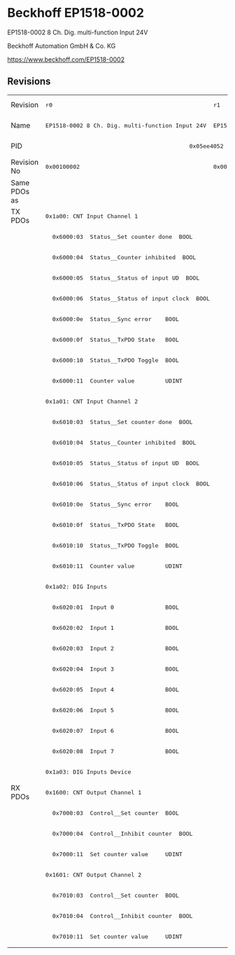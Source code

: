 # Beckhoff EP1518-0002

EP1518-0002 8 Ch. Dig. multi-function Input 24V

Beckhoff Automation GmbH & Co. KG

https://www.beckhoff.com/EP1518-0002

## Revisions
<table>
<tr >
<td>Revision</td>
<td><pre>r0</pre></td>
<td><pre>r1</pre></td>
<td><pre>r2</pre></td>
<td><pre>r3</pre></td>
</tr>
<tr >
<td>Name</td>
<td><pre>EP1518-0002 8 Ch. Dig. multi-function Input 24V</pre></td>
<td colspan=3 align="center"><pre>EP1518-0002 8 Ch.digital multi-function input</pre></td>
</tr>
<tr >
<td>PID</td>
<td colspan=4 align="center"><pre>0x05ee4052</pre></td>
</tr>
<tr >
<td>Revision No</td>
<td><pre>0x00100002</pre></td>
<td><pre>0x00110002</pre></td>
<td><pre>0x00120002</pre></td>
<td><pre>0x00130002</pre></td>
</tr>
<tr >
<td>Same PDOs as</td>
<td colspan=3 align="center"><pre></pre></td>
<td><pre><a href="EPP1518-0002">EPP1518-0002 r0</a><br/><a href="EPP1518-0002">EPP1518-0002 r1</a></pre></td>
</tr>
<tr class="txpdo pdosection">
<td rowspan=28 valign=top>TX PDOs</td>
<td colspan=4 align="left"><pre>0x1a00: CNT Input Channel 1</pre></td>
<td></td>
</tr>
<tr class="txpdo">
<td colspan=4 align="left"><pre>  0x6000:03  Status__Set counter done  BOOL</pre></td>
</tr>
<tr class="txpdo">
<td colspan=4 align="left"><pre>  0x6000:04  Status__Counter inhibited  BOOL</pre></td>
</tr>
<tr class="txpdo">
<td colspan=4 align="left"><pre>  0x6000:05  Status__Status of input UD  BOOL</pre></td>
</tr>
<tr class="txpdo">
<td colspan=4 align="left"><pre>  0x6000:06  Status__Status of input clock  BOOL</pre></td>
</tr>
<tr class="txpdo">
<td colspan=4 align="left"><pre>  0x6000:0e  Status__Sync error    BOOL</pre></td>
</tr>
<tr class="txpdo">
<td colspan=4 align="left"><pre>  0x6000:0f  Status__TxPDO State   BOOL</pre></td>
</tr>
<tr class="txpdo">
<td colspan=4 align="left"><pre>  0x6000:10  Status__TxPDO Toggle  BOOL</pre></td>
</tr>
<tr class="txpdo">
<td colspan=4 align="left"><pre>  0x6000:11  Counter value         UDINT</pre></td>
</tr>
<tr class="txpdo pdosection">
<td colspan=4 align="left"><pre>0x1a01: CNT Input Channel 2</pre></td>
</tr>
<tr class="txpdo">
<td colspan=4 align="left"><pre>  0x6010:03  Status__Set counter done  BOOL</pre></td>
</tr>
<tr class="txpdo">
<td colspan=4 align="left"><pre>  0x6010:04  Status__Counter inhibited  BOOL</pre></td>
</tr>
<tr class="txpdo">
<td colspan=4 align="left"><pre>  0x6010:05  Status__Status of input UD  BOOL</pre></td>
</tr>
<tr class="txpdo">
<td colspan=4 align="left"><pre>  0x6010:06  Status__Status of input clock  BOOL</pre></td>
</tr>
<tr class="txpdo">
<td colspan=4 align="left"><pre>  0x6010:0e  Status__Sync error    BOOL</pre></td>
</tr>
<tr class="txpdo">
<td colspan=4 align="left"><pre>  0x6010:0f  Status__TxPDO State   BOOL</pre></td>
</tr>
<tr class="txpdo">
<td colspan=4 align="left"><pre>  0x6010:10  Status__TxPDO Toggle  BOOL</pre></td>
</tr>
<tr class="txpdo">
<td colspan=4 align="left"><pre>  0x6010:11  Counter value         UDINT</pre></td>
</tr>
<tr class="txpdo pdosection">
<td colspan=4 align="left"><pre>0x1a02: DIG Inputs</pre></td>
</tr>
<tr class="txpdo">
<td colspan=4 align="left"><pre>  0x6020:01  Input 0               BOOL</pre></td>
</tr>
<tr class="txpdo">
<td colspan=4 align="left"><pre>  0x6020:02  Input 1               BOOL</pre></td>
</tr>
<tr class="txpdo">
<td colspan=4 align="left"><pre>  0x6020:03  Input 2               BOOL</pre></td>
</tr>
<tr class="txpdo">
<td colspan=4 align="left"><pre>  0x6020:04  Input 3               BOOL</pre></td>
</tr>
<tr class="txpdo">
<td colspan=4 align="left"><pre>  0x6020:05  Input 4               BOOL</pre></td>
</tr>
<tr class="txpdo">
<td colspan=4 align="left"><pre>  0x6020:06  Input 5               BOOL</pre></td>
</tr>
<tr class="txpdo">
<td colspan=4 align="left"><pre>  0x6020:07  Input 6               BOOL</pre></td>
</tr>
<tr class="txpdo">
<td colspan=4 align="left"><pre>  0x6020:08  Input 7               BOOL</pre></td>
</tr>
<tr class="txpdo pdosection">
<td colspan=4 align="left"><pre>0x1a03: DIG Inputs Device</pre></td>
</tr>
<tr class="rxpdo pdosection">
<td rowspan=8 valign=top>RX PDOs</td>
<td colspan=4 align="left"><pre>0x1600: CNT Output Channel 1</pre></td>
<td></td>
</tr>
<tr class="rxpdo">
<td colspan=4 align="left"><pre>  0x7000:03  Control__Set counter  BOOL</pre></td>
</tr>
<tr class="rxpdo">
<td colspan=4 align="left"><pre>  0x7000:04  Control__Inhibit counter  BOOL</pre></td>
</tr>
<tr class="rxpdo">
<td colspan=4 align="left"><pre>  0x7000:11  Set counter value     UDINT</pre></td>
</tr>
<tr class="rxpdo pdosection">
<td colspan=4 align="left"><pre>0x1601: CNT Output Channel 2</pre></td>
</tr>
<tr class="rxpdo">
<td colspan=4 align="left"><pre>  0x7010:03  Control__Set counter  BOOL</pre></td>
</tr>
<tr class="rxpdo">
<td colspan=4 align="left"><pre>  0x7010:04  Control__Inhibit counter  BOOL</pre></td>
</tr>
<tr class="rxpdo">
<td colspan=4 align="left"><pre>  0x7010:11  Set counter value     UDINT</pre></td>
</tr>
</table>
